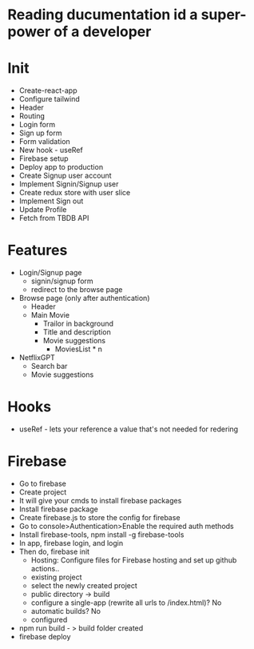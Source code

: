 # Reading ducumentation id a super-power of a developer

# Init
- Create-react-app
- Configure tailwind
- Header
- Routing
- Login form
- Sign up form
- Form validation
- New hook - useRef
- Firebase setup
- Deploy app to production
- Create Signup user account
- Implement Signin/Signup user
- Create redux store with user slice
- Implement Sign out
- Update Profile
- Fetch from TBDB API

# Features
- Login/Signup page
    - signin/signup form
    - redirect to the browse page
- Browse page (only after authentication)
    - Header
    - Main Movie
        - Trailor in background
        - Title and description
        - Movie suggestions
            - MoviesList * n
- NetflixGPT
    - Search bar
    - Movie suggestions


# Hooks
- useRef - lets your reference a value  that's not needed for redering

# Firebase
- Go to firebase
- Create project
- It will give your cmds to install firebase packages
- Install firebase package
- Create firebase.js to store the config for firebase
- Go to console>Authentication>Enable the required auth methods
- Install firebase-tools, npm install -g firebase-tools
- In app, firebase login, and login
- Then do, firebase init
    - Hosting: Configure files for Firebase  hosting and set up github actions..
    - existing project
    - select the newly created project
    - public directory -> build
    - configure a single-app (rewrite all urls to /index.html)? No
    - automatic builds? No
    - configured
- npm run build - > build folder created
- firebase deploy